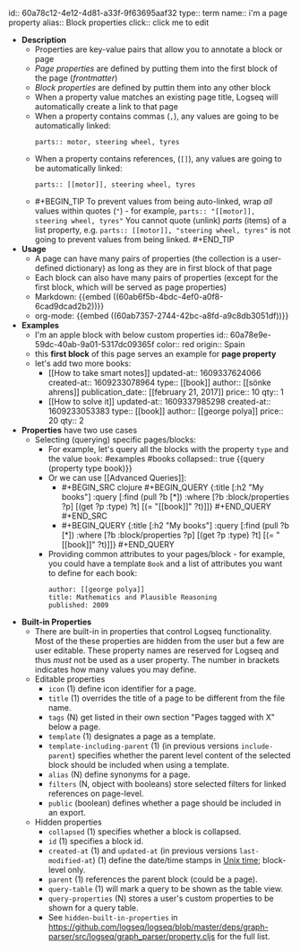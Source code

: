 id:: 60a78c12-4e12-4d81-a33f-9f63695aaf32
type:: term
name:: i'm a page property
alias:: Block properties
click:: click me to edit

- **Description**
	- Properties are key-value pairs that allow you to annotate a block or page
	- _Page properties_ are defined by putting them into the first block of the page (_frontmatter_)
	- _Block properties_ are defined by puttin them into any other block
	- When a property value matches an existing page title, Logseq will automatically create a link to that page
	- When a property contains commas (`,`), any values are going to be automatically linked:
	  ```
	  parts:: motor, steering wheel, tyres
	  ```
	- When a property contains references, (`[]`), any values are going to be automatically linked:
	  ```
	  parts:: [[motor]], steering wheel, tyres
	  ```
	- #+BEGIN_TIP
	  To prevent values from being auto-linked, wrap _all_ values within quotes (`"`) - for example, `parts:: "[[motor]], steering wheel, tyres"`
	  You cannot quote (unlink) _parts_ (items) of a list property, e.g. `parts:: [[motor]], "steering wheel, tyres"` is not going to prevent values from being linked.
	  #+END_TIP
- **Usage**
	- A page can have many pairs of properties (the collection is a user-defined dictionary) as long as they are in first block of that page
	- Each block can also have many pairs of properties (except for the first block, which will be served as page properties)
	- Markdown:
	  {{embed ((60ab6f5b-4bdc-4ef0-a0f8-6cad9dcad2b2))}}
	- org-mode:
	  {{embed ((60ab7357-2744-42bc-a8fd-a9c8db3051df))}}
- **Examples**
	- I'm an apple block with below custom properties
	  id:: 60a78e9e-59dc-40ab-9a01-5317dc09365f
	  color:: red
	  origin:: Spain
	- this **first block** of this page serves an example for **page property**
	- let's add two more books:
		- [[How to take smart notes]]
		  updated-at:: 1609337624066
		  created-at:: 1609233078964
		  type:: [[book]]
		  author:: [[sönke ahrens]]
		  publication_date:: [[february 21, 2017]]
		  price:: 10
		  qty:: 1
		- [[How to solve it]]
		  updated-at:: 1609337985298
		  created-at:: 1609233053383
		  type:: [[book]]
		  author:: [[george polya]]
		  price:: 20
		  qty:: 2
- **Properties** have two use cases
	- Selecting (querying) specific pages/blocks:
		- For example, let's query all the blocks with the property `type` and the value `book`: #examples #books
		  collapsed:: true
		  {{query (property type book)}}
		- Or we can use [[Advanced Queries]]:
			- #+BEGIN_SRC clojure
			   #+BEGIN_QUERY
			   {:title [:h2 "My books"]
			    :query [:find (pull ?b [*])
			   :where
			   [?b :block/properties ?p]
			   [(get ?p :type) ?t]
			   [(= "[[book]]" ?t)]]}
			   #+END_QUERY
			   #+END_SRC
			- #+BEGIN_QUERY
			  {:title [:h2 "My books"]
			   :query [:find (pull ?b [*])
			  :where
			  [?b :block/properties ?p]
			  [(get ?p :type) ?t]
			  [(= "[[book]]" ?t)]]}
			  #+END_QUERY
		- Providing common attributes to your pages/block - for example, you could have a template `Book` and a list of attributes you want to define for each book:
		  ```
		  author: [[george polya]]
		  title: Mathematics and Plausible Reasoning
		  published: 2009
		  ```
- **Built-in Properties**
	- There are built-in in properties that control Logseq functionality. Most of the these properties are hidden from the user but a few are user editable. These property names are reserved for Logseq and thus _must_ not be used as a user property. The number in brackets indicates how many values you may define.
	- Editable properties
		- `icon` (1) define icon identifier for a page.
		- `title` (1) overrides the title of a page to be different from the file name.
		- `tags` (N) get listed in their own section "Pages tagged with X" below a page.
		- `template` (1) designates a page as a template.
		- `template-including-parent` (1) (in previous versions `include-parent`) specifies whether the parent level content of the selected block should be included when using a template.
		- `alias` (N) define synonyms for a page.
		- `filters` (N, object with booleans) store selected filters for linked references on page-level.
		- `public` (boolean) defines whether a page should be included in an export.
	- Hidden properties
		- `collapsed` (1) specifies whether a block is collapsed.
		- `id` (1) specifies a block id.
		- `created-at` (1) and `updated-at` (in previous versions `last-modified-at`) (1) define the date/time stamps in [Unix time](https://en.wikipedia.org/wiki/Unix_time); block-level only.
		- `parent` (1) references the parent block (could be a page).
		- `query-table` (1) will mark a query to be shown as the table view.
		- `query-properties` (N) stores a user's custom properties to be shown for a query table.
		- See `hidden-built-in-properties` in https://github.com/logseq/logseq/blob/master/deps/graph-parser/src/logseq/graph_parser/property.cljs for the full list.